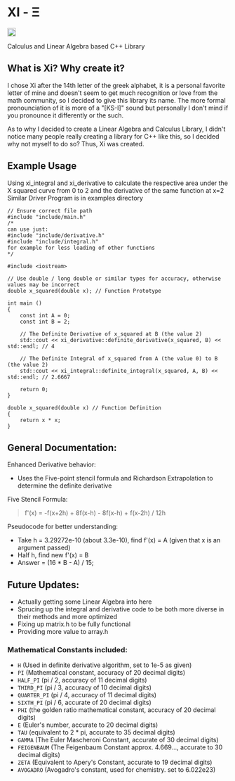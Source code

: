 # XI - Ξ
<img width="19" alt="image" src="https://github.com/user-attachments/assets/a07cbc7a-3bb8-4041-b535-c471fc81cc4a">

Calculus and Linear Algebra based C++ Library

## What is Xi? Why create it?

I chose Xi after the 14th letter of the greek alphabet, it is a personal favorite letter of mine and doesn't seem to get much recognition or love from the math community, so I decided to give this library its name. The more formal pronounciation of it is more of a "[KS-I]" sound but personally I don't mind if you pronounce it differently or the such.

As to why I decided to create a Linear Algebra and Calculus Library, I didn't notice many people really creating a library for C++ like this, so I decided why not myself to do so? Thus, Xi was created.

## Example Usage

Using xi_integral and xi_derivative to calculate the respective area under the X squared curve from 0 to 2 and the derivative of the same function at x=2
Similar Driver Program is in examples directory

```
// Ensure correct file path
#include "include/main.h"
/*
can use just:
#include "include/derivative.h"
#include "include/integral.h"
for example for less loading of other functions
*/

#include <iostream>

// Use double / long double or similar types for accuracy, otherwise values may be incorrect
double x_squared(double x); // Function Prototype

int main () 
{
    const int A = 0;
    const int B = 2;
    
    // The Definite Derivative of x_squared at B (the value 2)
    std::cout << xi_derivative::definite_derivative(x_squared, B) << std::endl; // 4

    // The Definite Integral of x_squared from A (the value 0) to B (the value 2)
    std::cout << xi_integral::definite_integral(x_squared, A, B) << std::endl; // 2.6667

    return 0;
}

double x_squared(double x) // Function Definition
{
    return x * x;
}
```

## General Documentation:

Enhanced Derivative behavior:
- Uses the Five-point stencil formula and Richardson Extrapolation to determine the definite derivative

Five Stencil Formula:
> f'(x) = -f(x+2h) + 8f(x-h) - 8f(x-h) + f(x-2h) / 12h

Pseudocode for better understanding:
- Take h = 3.29272e-10 (about 3.3e-10), find f'(x) = A (given that x is an argument passed)
- Half h, find new f'(x) = B
- Answer = (16 * B - A) / 15;

## Future Updates:

- Actually getting some Linear Algebra into here
- Sprucing up the integral and derivative code to be both more diverse in their methods and more optimized
- Fixing up matrix.h to be fully functional
- Providing more value to array.h

### Mathematical Constants included:

- `H` (Used in definite derivative algorithm, set to 1e-5 as given)
- `PI` (Mathematical constant, accuracy of 20 decimal digits)
- `HALF_PI` (pi / 2, accuracy of 11 decimal digits)
- `THIRD_PI` (pi / 3, accuracy of 10 decimal digits)
- `QUARTER_PI` (pi / 4, accuracy of 11 decimal digits)
- `SIXTH_PI` (pi / 6, accurate of 20 decimal digits)
- `PHI` (the golden ratio mathematical constant, accuracy of 20 decimal digits)
- `E` (Euler's number, accurate to 20 decimal digits)
- `TAU` (equivalent to 2 * pi, accurate to 35 decimal digits)
- `GAMMA` (The Euler Mascheroni Constant, accurate of 30 decimal digits)
- `FEIGENBAUM` (The Feigenbaum Constant approx. 4.669..., accurate to 30 decimal digits)
- `ZETA` (Equivalent to Apery's Constant, accurate to 19 decimal digits)
- `AVOGADRO` (Avogadro's constant, used for chemistry. set to 6.022e23)


